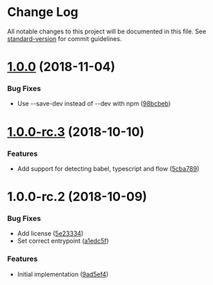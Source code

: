 # Change Log

All notable changes to this project will be documented in this file. See [standard-version](https://github.com/conventional-changelog/standard-version) for commit guidelines.

<a name="1.0.0"></a>
# [1.0.0](https://github.com/relekang/setup-eslint-config/compare/v1.0.0-rc.3...v1.0.0) (2018-11-04)


### Bug Fixes

* Use --save-dev instead of --dev with npm ([98bcbeb](https://github.com/relekang/setup-eslint-config/commit/98bcbeb))



<a name="1.0.0-rc.3"></a>
# [1.0.0-rc.3](https://github.com/relekang/setup-eslint-config/compare/v1.0.0-rc.2...v1.0.0-rc.3) (2018-10-10)


### Features

* Add support for detecting babel, typescript and flow ([5cba789](https://github.com/relekang/setup-eslint-config/commit/5cba789))



<a name="1.0.0-rc.2"></a>
# 1.0.0-rc.2 (2018-10-09)


### Bug Fixes

* Add license ([5e23334](https://github.com/relekang/setup-eslint-config/commit/5e23334))
* Set correct entrypoint ([a1edc5f](https://github.com/relekang/setup-eslint-config/commit/a1edc5f))


### Features

* Initial implementation ([9ad5ef4](https://github.com/relekang/setup-eslint-config/commit/9ad5ef4))
